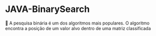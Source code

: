 # JAVA-BinarySearch
:rocket: A pesquisa binária é um dos algoritmos mais populares. O algoritmo encontra a posição de um valor alvo dentro de uma matriz classificada
